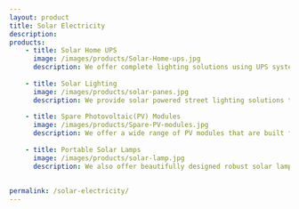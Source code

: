 ```yaml
---
layout: product
title: Solar Electricity
description: 
products:
    - title: Solar Home UPS
      image: /images/products/Solar-Home-ups.jpg
      description: We offer complete lighting solutions using UPS systems. You will have uninterrupted power supply 24/7 under all weather conditions. Our rooftop solar solutions for domestic and industrial customers reduce the cost of electricity to approximately Rs.3 per unit or less. 
      
    - title: Solar Lighting
      image: /images/products/solar-panes.jpg
      description: We provide solar powered street lighting solutions that have a long shelf life and brightly illuminated beams.Our products reduce electricity bills and maintenance costs.They are fully customizable according to your requirements and budget. 
      
    - title: Spare Photovoltaic(PV) Modules 
      image: /images/products/Spare-PV-modules.jpg
      description: We offer a wide range of PV modules that are built for your specific requirements, they consistently outperform marked power ratings.Our panels can be adopted for any number of needs from rooftop panels to personal projects. We have it covered.
      
    - title: Portable Solar Lamps
      image: /images/products/solar-lamp.jpg
      description: We also offer beautifully designed robust solar lamps (hand held) for domestic or industrial use. The lamps have fast charging cycles.Our product saves significant money spent on electricity and disposable batteries.
 
      
permalink: /solar-electricity/
---
```

